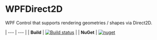 # WPFDirect2D
WPF Control that supports rendering geometries / shapes via Direct2D.

| --- | --- |
| **Build** | [![Build status](https://ci.appveyor.com/api/projects/status/e5k5e676yp06h52c?svg=true)](https://ci.appveyor.com/project/ljchristinson23492/wpfdirect2d) |
| **NuGet** | [![nuget](https://img.shields.io/nuget/v/WPF.Direct2D.Surface.svg)](https://www.nuget.org/packages/WPF.Direct2D.Surface/)
